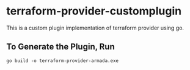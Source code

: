 # terraform-provider-customplugin
This is a custom plugin implementation of terraform provider using go.

## To Generate the Plugin, Run
```go build -o terraform-provider-armada.exe```
